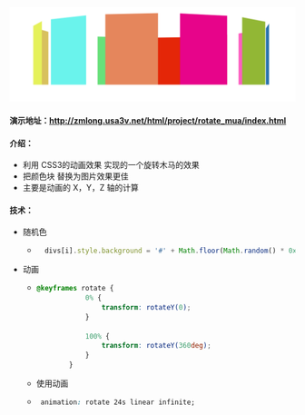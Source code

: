 ![](../../../image/html_css/rotate.png)

#### 演示地址：http://zmlong.usa3v.net/html/project/rotate_mua/index.html

#### 介绍：

- 利用 CSS3的动画效果 实现的一个旋转木马的效果
- 把颜色块 替换为图片效果更佳
- 主要是动画的 X，Y，Z 轴的计算

#### 技术：

- 随机色

  - ~~~JavaScript
      divs[i].style.background = '#' + Math.floor(Math.random() * 0xffffff).toString(16).padEnd(6, '0');
    ~~~

- 动画

  - ~~~css
    @keyframes rotate {
                0% {
                    transform: rotateY(0);
                }
    
                100% {
                    transform: rotateY(360deg);
                }
            }
    ~~~

  - 使用动画

  - ~~~css
     animation: rotate 24s linear infinite;
    ~~~

  

